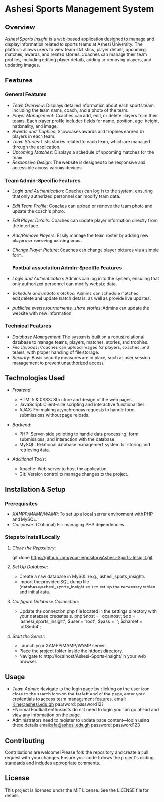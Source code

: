 
# Ashesi Sports Management System

## Overview

*Ashesi Sports Insight* is a web-based application designed to manage and display information related to sports teams at Ashesi University. The platform allows users to view team statistics, player details, upcoming matches, awards, and related stories. Coaches can manage their team profiles, including editing player details, adding or removing players, and updating images.

## Features

### General Features
- *Team Overview*: Displays detailed information about each sports team, including the team name, coach, and a photo of the team.
- *Player Management*: Coaches can add, edit, or delete players from their teams. Each player profile includes fields for name, position, age, height, nationality, and image.
- *Awards and Trophies*: Showcases awards and trophies earned by players in each team.
- *Team Stories*: Lists stories related to each team, which are managed through the application.
- *Upcoming Matches*: Displays a schedule of upcoming matches for the team.
- *Responsive Design*: The website is designed to be responsive and accessible across various devices.

### Team Admin-Specific Features
- *Login and Authentication*: Coaches can log in to the system, ensuring that only authorized personnel can modify team data.
- *Edit Team Profile*: Coaches can upload or remove the team photo and update the coach's photo.
- *Edit Player Details*: Coaches can update player information directly from the interface.
- *Add/Remove Players*: Easily manage the team roster by adding new players or removing existing ones.
- *Change Player Picture*: Coaches can change player pictures via a simple form.

  ### Footbal association Admin-Specific Features
- *Login and Authentication*: Admins can log in to the system, ensuring that only authorized personnel can modify website data.
- *Schedule and update matches*: Admins can schedule matches, edit,delete and update match details. as well as provide live updates.
- *publicise events,tournaments, share stories*: Admins can update the website with new information.


### Technical Features
- *Database Management*: The system is built on a robust relational database to manage teams, players, matches, stories, and trophies.
- *File Uploads*: Coaches can upload images for players, coaches, and teams, with proper handling of file storage.
- *Security*: Basic security measures are in place, such as user session management to prevent unauthorized access.

## Technologies Used

- *Frontend*:
  - HTML5 & CSS3: Structure and design of the web pages.
  - JavaScript: Client-side scripting and interactive functionalities.
  - AJAX: For making asynchronous requests to handle form submissions without page reloads.
  
- *Backend*:
  - PHP: Server-side scripting to handle data processing, form submissions, and interaction with the database.
  - MySQL: Relational database management system for storing and retrieving data.

- *Additional Tools*:
  - Apache: Web server to host the application.
  - Git: Version control to manage changes to the project.

## Installation & Setup

### Prerequisites
- *XAMPP/MAMP/WAMP*: To set up a local server environment with PHP and MySQL.
- *Composer*: (Optional) For managing PHP dependencies.

### Steps to Install Locally
1. *Clone the Repository*:
   
   git clone https://github.com/your-repository/Ashesi-Sports-Insight.git
   
2. *Set Up Database*:
   - Create a new database in MySQL (e.g., ashesi_sports_insight).
   - Import the provided SQL dump file (database/ashesi_sports_insight.sql) to set up the necessary tables and initial data.
   
3. *Configure Database Connection*:
   - Update the connection.php file located in the settings directory with your database credentials.
     php
     $host = 'localhost';
     $db = 'ashesi_sports_insight';
     $user = 'root';
     $pass = '';
     $charset = 'utf8mb4';
     
   
4. *Start the Server*:
   - Launch your XAMPP/MAMP/WAMP server.
   - Place the project folder inside the htdocs directory.
   - Navigate to http://localhost/Ashesi-Sports-Insight/ in your web browser.

## Usage

- *Team Admin*: Navigate to the login page by clicking on the user icon close to the search icon on the far left end of the page, enter your credentials to access team management features.  email: King@ashesi.edu.gh   password: password123
- *Normal Football enthusiasts do not need to login you can go ahead and view any information on the page
- Administrators need to register to update page content—login using these details email:afa@ashesi.edu.gh password: password123


## Contributing

Contributions are welcome! Please fork the repository and create a pull request with your changes. Ensure your code follows the project's coding standards and includes appropriate comments.

## License

This project is licensed under the MIT License. See the LICENSE file for details.
